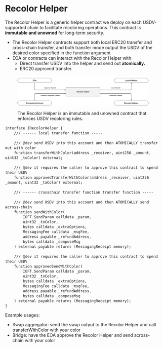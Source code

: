 # Recolor Helper

The Recolor Helper is a generic helper contract we deploy on each USDV-supported chain to facilitate recoloring operations. This contract is **immutable and unowned** for long-term security.  &#x20;

* The Recolor Helper contracts support both local ERC20 transfer and cross-chain transfer, and both transfer mode output the USDV of the desired color specified in the function argument&#x20;
* EOA or contracts can interact with the Recolor Helper with
  * Direct transfer USDV into the helper and send out **atomically.**&#x20;
  * ERC20 approved transfer. &#x20;

<figure><img src="../.gitbook/assets/recolor-helper (1).png" alt=""><figcaption><p>The Recolor Helper is an immutable and unowned contract that enforces USDV recoloring rules.</p></figcaption></figure>

```
interface IRecolorHelper {
    /// ------ local transfer function -----

    /// @dev send USDV into this account and then ATOMICALLY transfer out with color
    function transferWithColor(address _receiver, uint256 _amount, uint32 _toColor) external;

    /// @dev it requires the caller to approve this contract to spend their USDV
    function approvedTransferWithColor(address _receiver, uint256 _amount, uint32 _toColor) external;

    /// ------ crosschain transfer function transfer function -----

    /// @dev send USDV into this account and then ATOMICALLY send across-chain
    function sendWithColor(
        IOFT.SendParam calldata _param,
        uint32 _toColor,
        bytes calldata _extraOptions,
        MessagingFee calldata _msgFee,
        address payable _refundAddress,
        bytes calldata _composeMsg
    ) external payable returns (MessagingReceipt memory);

    /// @dev it requires the caller to approve this contract to spend their USDV
    function approvedSendWithColor(
        IOFT.SendParam calldata _param,
        uint32 _toColor,
        bytes calldata _extraOptions,
        MessagingFee calldata _msgFee,
        address payable _refundAddress,
        bytes calldata _composeMsg
    ) external payable returns (MessagingReceipt memory);
}
```

Example usages:

* Swap aggregator: send the swap output to the Recolor Helper and call transferWithColor with your color
* Bridge: have the EOA approve the Recolor Helper and send across-chain with your color

